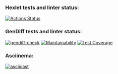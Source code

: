 ### Hexlet tests and linter status:
[![Actions Status](https://github.com/justbepanda/php-project-48/actions/workflows/hexlet-check.yml/badge.svg)](https://github.com/justbepanda/php-project-48/actions)

### GenDiff tests and linter status:
[![gendiff-check](https://github.com/justbepanda/php-project-48/actions/workflows/gendiff-ckeck.yml/badge.svg)](https://github.com/justbepanda/php-project-48/actions/workflows/gendiff-ckeck.yml) [![Maintainability](https://api.codeclimate.com/v1/badges/b4d14c24de6e75a2d515/maintainability)](https://codeclimate.com/github/justbepanda/php-project-48/maintainability) [![Test Coverage](https://api.codeclimate.com/v1/badges/b4d14c24de6e75a2d515/test_coverage)](https://codeclimate.com/github/justbepanda/php-project-48/test_coverage)

### Asciinema:
[![asciicast](https://asciinema.org/a/8JzF7hlzl3C7gQtNkZzRd1laV.svg)](https://asciinema.org/a/8JzF7hlzl3C7gQtNkZzRd1laV)